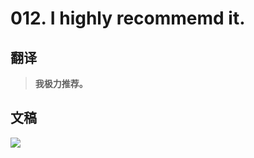 # 012. I highly recommemd it. 

## 翻译

> **我极力推荐。**

## 文稿

![](https://cdn.jsdelivr.net/gh/imtianx/speaking180/img/012.jpg)

